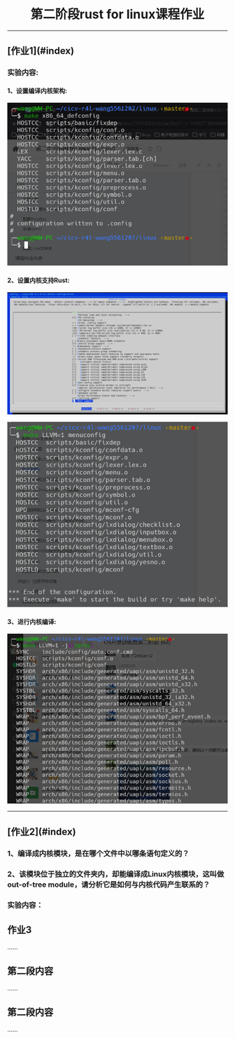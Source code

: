<center> <h1 id="index">第二阶段rust for linux课程作业</h1> </center>

-----------------------------------------
<h2 id="1">[作业1](#index)</h2>
<p><h3>实验内容:</h3></p>

<p><h4>1、设置编译内核架构:</h4></p>
<img src="./img/1/1.png" width="650">

<p><h4>2、设置内核支持Rust:</h4></p>
<p><img src="./img/1/2.png" width="650"></p>
<img src="./img/1/2-1.png" width="650">

<p><h4>3、进行内核编译:</h4></p>
<img src="./img/1/3.png" width="650">

------------------------------------
<h2 id="2">[作业2](#index)</h2>

<p><h3>1、编译成内核模块，是在哪个文件中以哪条语句定义的？</h3></p>

<p><h3>2、该模块位于独立的文件夹内，却能编译成Linux内核模块，这叫做out-of-tree module，请分析它是如何与内核代码产生联系的？</h3></p>

<p><h3>实验内容：</h3></p>

<h2 id="3">作业3</h2>
<p>......</p>

<h2 id="4">第二段内容</h2>
<p>......</p>

<h2 id="5">第二段内容</h2>
<p>......</p>
